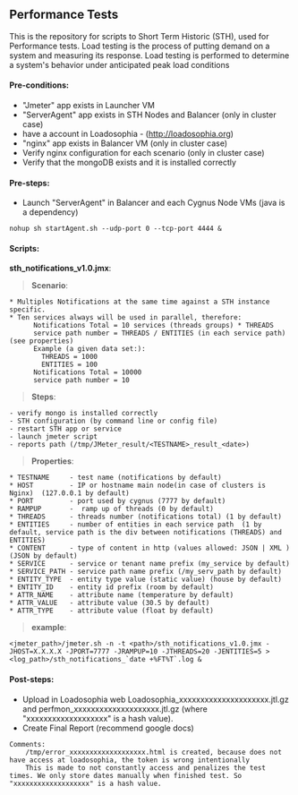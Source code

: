## Performance Tests

This is the repository for scripts to Short Term Historic (STH), used for Performance tests.
Load testing is the process of putting demand on a system and measuring its response.
Load testing is performed to determine a system's behavior under anticipated peak load conditions

#### Pre-conditions:

* "Jmeter" app exists in Launcher VM
* "ServerAgent" app exists in STH Nodes and Balancer (only in cluster case)
* have a account in Loadosophia - (http://loadosophia.org)
* "nginx" app exists in Balancer VM (only in cluster case)
* Verify nginx configuration for each scenario (only in cluster case)
* Verify that the mongoDB exists and it is installed correctly
	
#### Pre-steps:

* Launch "ServerAgent" in Balancer and each Cygnus Node VMs (java is a dependency)
```
nohup sh startAgent.sh --udp-port 0 --tcp-port 4444 &
```

#### Scripts:

**sth_notifications_v1.0.jmx**:

  >**Scenario**:
```
* Multiples Notifications at the same time against a STH instance specific.
* Ten services always will be used in parallel, therefore:
      Notifications Total = 10 services (threads groups) * THREADS
      service path number = THREADS / ENTITIES (in each service path) (see properties)
      Example (a given data set:):
        THREADS = 1000
        ENTITIES = 100
      Notifications Total = 10000
      service path number = 10
```
  >**Steps**:
```
- verify mongo is installed correctly
- STH configuration (by command line or config file)
- restart STH app or service
- launch jmeter script
- reports path (/tmp/JMeter_result/<TESTNAME>_result_<date>)
```
  >**Properties**:
```
* TESTNAME     - test name (notifications by default)
* HOST         - IP or hostname main node(in case of clusters is Nginx)  (127.0.0.1 by default)
* PORT         - port used by cygnus (7777 by default)
* RAMPUP       -  ramp up of threads (0 by default)
* THREADS      - threads number (notifications total) (1 by default)
* ENTITIES     - number of entities in each service path  (1 by default, service path is the div between notifications (THREADS) and ENTITIES)
* CONTENT      - type of content in http (values allowed: JSON | XML )  (JSON by default)
* SERVICE      - service or tenant name prefix (my_service by default)
* SERVICE_PATH - service path name prefix (/my_serv_path by default)
* ENTITY_TYPE  - entity type value (static value) (house by default)
* ENTITY_ID    - entity id prefix (room by default)
* ATTR_NAME    - attribute name (temperature by default)
* ATTR_VALUE   - attribute value (30.5 by default)
* ATTR_TYPE    - attribute value (float by default)
```

  >**example**:
```
<jmeter_path>/jmeter.sh -n -t <path>/sth_notifications_v1.0.jmx -JHOST=X.X.X.X -JPORT=7777 -JRAMPUP=10 -JTHREADS=20 -JENTITIES=5 > <log_path>/sth_notifications_`date +%FT%T`.log &
```

#### Post-steps:
  * Upload in Loadosophia web Loadosophia_xxxxxxxxxxxxxxxxxxxxx.jtl.gz and perfmon_xxxxxxxxxxxxxxxxxxxx.jtl.gz (where "xxxxxxxxxxxxxxxxxxx" is a hash value).
  * Create Final Report (recommend google docs)

```
Comments:
    /tmp/error_xxxxxxxxxxxxxxxxxxx.html is created, because does not have access at loadosophia, the token is wrong intentionally
    This is made to not constantly access and penalizes the test times. We only store dates manually when finished test. So "xxxxxxxxxxxxxxxxxxx" is a hash value.
```